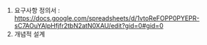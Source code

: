 1. 요구사항 정의서 : <https://docs.google.com/spreadsheets/d/1vtoReFOPP0PYEPR-sC7AOuYAlpHfjfr2tbN2atN0XAU/edit?gid=0#gid=0> 
2. 개념적 설계
